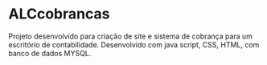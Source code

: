 # ALCcobrancas
 Projeto desenvolvido para criação de site e sistema de cobrança para um escritório de contabilidade. Desenvolvido com java script, CSS, HTML, com banco de dados MYSQL.
